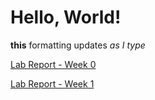 # Hello, World!

**this** formatting updates _as I type_

[Lab Report - Week 0](https://k6qin.github.io/cse15l-lab-reports/lab-report-1-week-0.html)

[Lab Report - Week 1](https://k6qin.github.io/cse15l-lab-reports/lab-report-1-week-1.html)